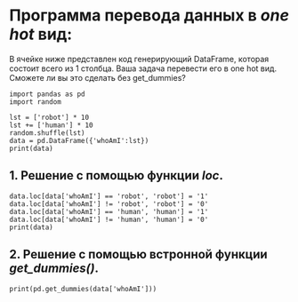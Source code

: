 # Программа перевода данных в _one hot_ вид:
В ячейке ниже представлен код генерирующий DataFrame, которая состоит всего из 1 столбца. Ваша задача перевести его в one hot вид. Сможете ли вы это сделать без get_dummies?
```
import pandas as pd
import random

lst = ['robot'] * 10
lst += ['human'] * 10
random.shuffle(lst)
data = pd.DataFrame({'whoAmI':lst})
print(data)
```
## 1. Решение с помощью функции _loc_.
```
data.loc[data['whoAmI'] == 'robot', 'robot'] = '1'
data.loc[data['whoAmI'] != 'robot', 'robot'] = '0'
data.loc[data['whoAmI'] == 'human', 'human'] = '1'
data.loc[data['whoAmI'] != 'human', 'human'] = '0'
print(data)
```
## 2. Решение с помощью встронной функции _get_dummies()_.
```
print(pd.get_dummies(data['whoAmI']))
```
